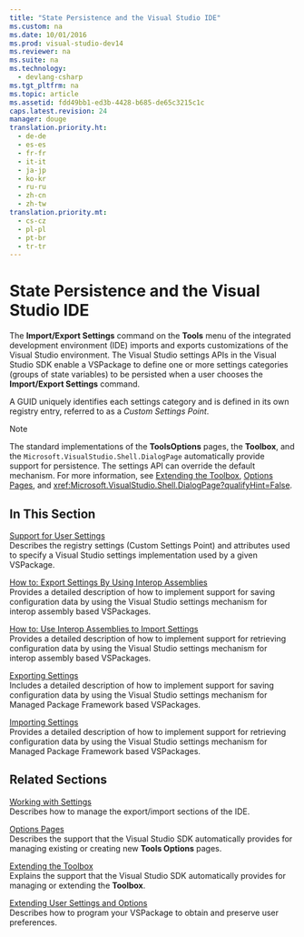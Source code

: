 ```yaml
---
title: "State Persistence and the Visual Studio IDE"
ms.custom: na
ms.date: 10/01/2016
ms.prod: visual-studio-dev14
ms.reviewer: na
ms.suite: na
ms.technology: 
  - devlang-csharp
ms.tgt_pltfrm: na
ms.topic: article
ms.assetid: fdd49bb1-ed3b-4428-b685-de65c3215c1c
caps.latest.revision: 24
manager: douge
translation.priority.ht: 
  - de-de
  - es-es
  - fr-fr
  - it-it
  - ja-jp
  - ko-kr
  - ru-ru
  - zh-cn
  - zh-tw
translation.priority.mt: 
  - cs-cz
  - pl-pl
  - pt-br
  - tr-tr
---
```

# State Persistence and the Visual Studio IDE
The **Import/Export Settings** command on the **Tools** menu of the integrated development environment (IDE) imports and exports customizations of the Visual Studio environment. The Visual Studio settings APIs in the Visual Studio SDK enable a VSPackage to define one or more settings categories (groups of state variables) to be persisted when a user chooses the **Import/Export Settings** command.  
  
 A GUID uniquely identifies each settings category and is defined in its own registry entry, referred to as a *Custom Settings Point*.  
  
> [!NOTE]
>  The standard implementations of the **ToolsOptions** pages, the **Toolbox**, and the `Microsoft.VisualStudio.Shell.DialogPage` automatically provide support for persistence. The settings API can override the default mechanism. For more information, see [Extending the Toolbox](../VS_not_in_toc/Extending-the-Toolbox.md), [Options Pages](../VS_not_in_toc/Options-Pages.md), and <xref:Microsoft.VisualStudio.Shell.DialogPage?qualifyHint=False>.  
  
## In This Section  
 [Support for User Settings](../Topic/Support%20for%20User%20Settings.md)  
 Describes the registry settings (Custom Settings Point) and attributes used to specify a Visual Studio settings implementation used by a given VSPackage.  
  
 [How to: Export Settings By Using Interop Assemblies](../VS_not_in_toc/How-to--Export-Settings-By-Using-Interop-Assemblies.md)  
 Provides a detailed description of how to implement support for saving configuration data by using the Visual Studio settings mechanism for interop assembly based VSPackages.  
  
 [How to: Use Interop Assemblies to Import Settings](../VS_not_in_toc/How-to--Use-Interop-Assemblies-to-Import-Settings.md)  
 Provides a detailed description of how to implement support for retrieving configuration data by using the Visual Studio settings mechanism for interop assembly based VSPackages.  
  
 [Exporting Settings](../VS_not_in_toc/Exporting-Settings.md)  
 Includes a detailed description of how to implement support for saving configuration data by using the Visual Studio settings mechanism for Managed Package Framework based VSPackages.  
  
 [Importing Settings](../VS_not_in_toc/Importing-Settings.md)  
 Provides a detailed description of how to implement support for retrieving configuration data by using the Visual Studio settings mechanism for Managed Package Framework based VSPackages.  
  
## Related Sections  
 [Working with Settings](assetId:///4c0a56ab-6091-4ebc-9dc7-52c40846bacb)  
 Describes how to manage the export/import sections of the IDE.  
  
 [Options Pages](../VS_not_in_toc/Options-Pages.md)  
 Describes the support that the Visual Studio SDK automatically provides for managing existing or creating new **Tools Options** pages.  
  
 [Extending the Toolbox](../VS_not_in_toc/Extending-the-Toolbox.md)  
 Explains the support that the Visual Studio SDK automatically provides for managing or extending the **Toolbox**.  
  
 [Extending User Settings and Options](../Topic/Extending%20User%20Settings%20and%20Options.md)  
 Describes how to program your VSPackage to obtain and preserve user preferences.